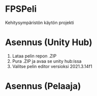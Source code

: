 # FPSPeli
Kehitysympäristön käytön projekti
# Asennus (Unity Hub)
1. Lataa pelin repon .ZIP
2. Pura .ZIP ja avaa se unity hub:issa
3. Valitse pelin editor versioksi 2021.3.14f1

# Asennus (Pelaaja)
